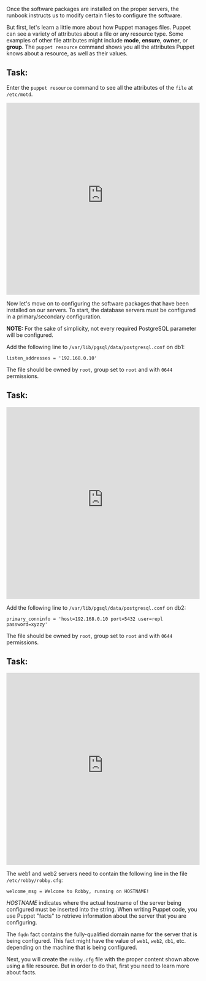 Once the software packages are installed on the proper servers, the runbook instructs us to modify certain files to configure the software. 

But first, let's learn a little more about how Puppet manages files. Puppet can see a variety of attributes about a file or any resource type. Some examples of other file attributes might include **mode**, **ensure**, **owner**, or **group**. The `puppet resource` command shows you all the attributes Puppet knows about a resource, as well as their values.

## Task:
Enter the `puppet resource` command to see all the attributes of the `file` at `/etc/motd`.

<p><iframe src="https://magicbox.classroom.puppet.com/syntax/querying_the_system" width="100%" height="500px" frameborder="0"></iframe></p>

Now let's move on to configuring the software packages that have been installed on our servers. To start, the database servers must be configured in a primary/secondary configuration. 

**NOTE:** For the sake of simplicity, not every required PostgreSQL parameter will be configured.

Add the following line to `/var/lib/pgsql/data/postgresql.conf` on db1:

`listen_addresses = '192.168.0.10'`

The file should be owned by `root`, group set to `root` and with `0644` permissions.

## Task:
<p><iframe src="https://magicbox.classroom.puppet.com/syntax/creating_db1_postgresql_conf" width="100%" height="500px" frameborder="0"></iframe>
</p>

Add the following line to `/var/lib/pgsql/data/postgresql.conf` on db2:

`primary_conninfo = 'host=192.168.0.10 port=5432 user=repl password=xyzzy'`

The file should be owned by `root`, group set to `root` and with `0644` permissions.

## Task:
<p><iframe src="https://magicbox.classroom.puppet.com/syntax/creating_db2_postgresql_conf" width="100%" height="500px" frameborder="0"></iframe>
</p>

The web1 and web2 servers need to contain the following line in the file `/etc/robby/robby.cfg`:

`welcome_msg = Welcome to Robby, running on HOSTNAME!`

*HOSTNAME* indicates where the actual hostname of the server being configured must be inserted into the string. When writing Puppet code, you use Puppet "facts" to retrieve information about the server that you are configuring. 

The `fqdn` fact contains the fully-qualified domain name for the server that is being configured. This fact might have the value of `web1`, `web2`, `db1`, etc. depending on the machine that is being configured.

Next, you will create the `robby.cfg` file with the proper content shown above using a file resource. But in order to do that, first you need to learn more about facts.
